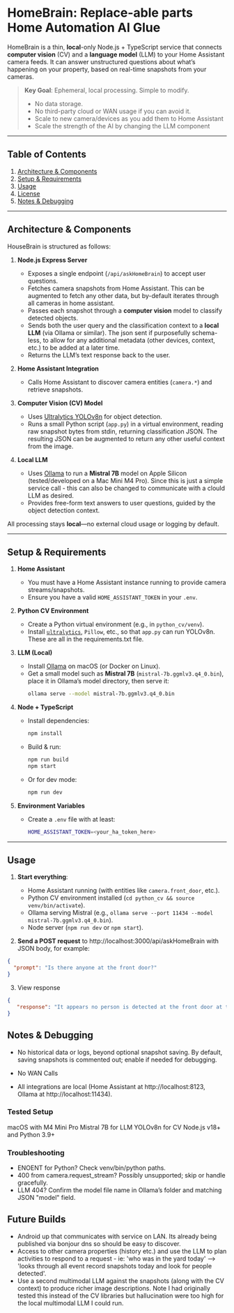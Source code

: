 # HomeBrain: Replace-able parts Home Automation AI Glue

HomeBrain is a thin, **local**-only Node.js + TypeScript service that connects **computer vision** (CV) and a **language model** (LLM) to your Home Assistant camera feeds. It can answer unstructured questions about what’s happening on your property, based on real-time snapshots from your cameras.

> **Key Goal**: Ephemeral, local processing. Simple to modify.   
> - No data storage.
> - No third-party cloud or WAN usage if you can avoid it.  
> - Scale to new camera/devices as you add them to Home Assistant
> - Scale the strength of the AI by changing the LLM component

---

## Table of Contents

1. [Architecture & Components](#architecture--components)  
2. [Setup & Requirements](#setup--requirements)  
3. [Usage](#usage)  
4. [License](#license)  
5. [Notes & Debugging](#notes--debugging)

---

## Architecture & Components

HouseBrain is structured as follows:

1. **Node.js Express Server**  
   - Exposes a single endpoint (`/api/askHomeBrain`) to accept user questions.  
   - Fetches camera snapshots from Home Assistant.  This can be augmented to fetch any other data, but by-default iterates through all cameras in home assistant.  
   - Passes each snapshot through a **computer vision** model to classify detected objects.  
   - Sends both the user query and the classification context to a **local LLM** (via Ollama or similar).  The json sent if purposefully schema-less, to allow for any additional metadata (other devices, context, etc.) to be added at a later time. 
   - Returns the LLM’s text response back to the user.

2. **Home Assistant Integration**  
   - Calls Home Assistant to discover camera entities (`camera.*`) and retrieve snapshots.

3. **Computer Vision (CV) Model**  
   - Uses [Ultralytics YOLOv8n](https://github.com/ultralytics/ultralytics) for object detection.  
   - Runs a small Python script (`app.py`) in a virtual environment, reading raw snapshot bytes from stdin, returning classification JSON. The resulting JSON can be augmented to return any other useful context from the image.

4. **Local LLM**  
   - Uses [Ollama](https://github.com/jmorganca/ollama) to run a **Mistral 7B** model on Apple Silicon (tested/developed on a Mac Mini M4 Pro). Since this is just a simple service call - this can also be changed to communicate with a clould LLM as desired. 
   - Provides free-form text answers to user questions, guided by the object detection context.

All processing stays **local**—no external cloud usage or logging by default.

---

## Setup & Requirements

1. **Home Assistant**  
   - You must have a Home Assistant instance running to provide camera streams/snapshots.  
   - Ensure you have a valid `HOME_ASSISTANT_TOKEN` in your `.env`.

2. **Python CV Environment**  
   - Create a Python virtual environment (e.g., in `python_cv/venv`).  
   - Install [`ultralytics`](https://github.com/ultralytics/ultralytics), `Pillow`, etc., so that `app.py` can run YOLOv8n. These are all in the requirements.txt file. 

3. **LLM (Local)**  
   - Install [Ollama](https://github.com/jmorganca/ollama) on macOS (or Docker on Linux).  
   - Get a small model such as **Mistral 7B** (`mistral-7b.ggmlv3.q4_0.bin`), place it in Ollama’s model directory, then serve it:
     ```bash
     ollama serve --model mistral-7b.ggmlv3.q4_0.bin
     ```
4. **Node + TypeScript**  
   - Install dependencies:
     ```bash
     npm install
     ```
   - Build & run:
     ```bash
     npm run build
     npm start
     ```
   - Or for dev mode:
     ```bash
     npm run dev
     ```
5. **Environment Variables**  
   - Create a `.env` file with at least:
     ```bash
     HOME_ASSISTANT_TOKEN=<your_ha_token_here>
     ```

---

## Usage

1. **Start everything**:
   - Home Assistant running (with entities like `camera.front_door`, etc.).  
   - Python CV environment installed (`cd python_cv && source venv/bin/activate`).  
   - Ollama serving Mistral (e.g., `ollama serve --port 11434 --model mistral-7b.ggmlv3.q4_0.bin`).  
   - Node server (`npm run dev` or `npm start`).

2. **Send a POST request** to  http://localhost:3000/api/askHomeBrain with JSON body, for example:
```json
{
  "prompt": "Is there anyone at the front door?"
}
```
3. View response
```json
{
   "response": "It appears no person is detected at the front door at the moment."
}
```


## Notes & Debugging

- No historical data or logs, beyond optional snapshot saving. By default, saving snapshots is commented out; enable if needed for debugging.
- No WAN Calls

- All integrations are local (Home Assistant at http://localhost:8123, Ollama at http://localhost:11434).
### Tested Setup

macOS with M4 Mini Pro
Mistral 7B for LLM
YOLOv8n for CV
Node.js v18+ and Python 3.9+

### Troubleshooting

- ENOENT for Python? Check venv/bin/python paths.
- 400 from camera.request_stream? Possibly unsupported; skip or handle gracefully.
- LLM 404? Confirm the model file name in Ollama’s folder and matching JSON "model" field.

## Future Builds 
- Android up that communicates with service on LAN. Its already being published via bonjour dns so should be easy to discover.
- Access to other camera properties (history etc.) and use the LLM to plan activities to respond to a request - ie: 'who was in the yard today' --> 'looks through all event record snapshots today and look for people detected'. 
- Use a second multimodal LLM against the snapshots (along with the CV context) to produce richer image descriptions. Note I had originally tested this instead of the CV libraries but hallucination were too high for the local multimodal LLM I could run. 
